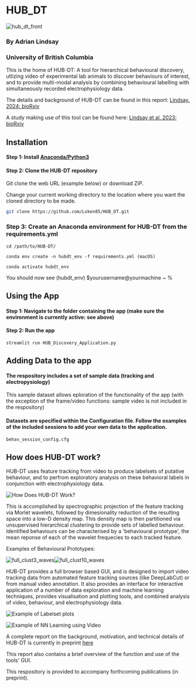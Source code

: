# HUB_DT

![hub_dt_front](https://github.com/Loken85/HUB_DT/assets/953355/22510738-9396-44fb-90d8-1ccc6363fb0c)

### By Adrian Lindsay
### University of British Columbia


This is the home of HUB-DT: A tool for hierarchical behavioural discovery, utlizing video of experimental lab animals to discover behaviours of interest, and to provide multi-modal analysis by combining behavioural labelling with simultaneously recorded electrophysiology data. 

The details and background of HUB-DT can be found in this report: [Lindsay, 2024: bioRxiv](https://www.biorxiv.org/content/10.1101/2024.01.08.574696v2)

A study making use of this tool can be found here: [Lindsay et al. 2023: bioRxiv](https://www.biorxiv.org/content/10.1101/2023.07.12.548701v1) 


## Installation

#### Step 1: Install [Anaconda/Python3](https://www.anaconda.com/)

#### Step 2: Clone the HUB-DT repository

Git clone the web URL (example below) or download ZIP. 

Change your current working directory to the location where you want the cloned directory to be made.
```bash
git clone https://github.com/Loken85/HUB_DT.git
```
### Step 3:  Create an Anaconda environment for HUB-DT from the requirements.yml

```
cd /path/to/HUB-DT/
```

```
conda env create -n hubdt_env -f requirements.yml (macOS)
```

```
conda activate hubdt_env
```

You should now see (hubdt_env) $yourusername@yourmachine ~ %

## Using the App

#### Step 1: Navigate to the folder containing the app (make sure the environment is currently active: see above)

#### Step 2: Run the app
```
streamlit run HUB_Discovery_Application.py
```

## Adding Data to the app

#### The respository includes a set of sample data (tracking and electropysiology)
  This sample dataset allows eploration of the functionality of the app (with the exception of the frame/video functions: sample video is not included in the respository)

#### Datasets are specified within the Configuration file. Follow the examples of the included sessions to add your own data to the application. 
```
behav_session_config.cfg
```


## How does HUB-DT work?
HUB-DT uses feature tracking from video to produce labelsets of putative behaviour, and to perfrom exploratory analysis on these behavioral labels in conjunction with electrophysiology data. 

![How Does HUB-DT Work?](https://github.com/Loken85/HUB_DT/assets/953355/c0a37568-e7a3-4668-950d-039cfc25d243)

This is accomplished by spectrographic projection of the feature tracking via Morlet wavelets, followed by dimesionality reduction of the resulting space into a low-D density map. This density map is then partitioned via unsupervised hierarchical clustering to provide sets of labelled behaviour. Identified behaviours can be characterised by a 'behavioural prototype', the mean reponse of each of the wavelet frequecies to each tracked feature.

Examples of Behavioural Prototypes:

![full_clust3_waves](https://github.com/Loken85/HUB_DT/assets/953355/7c3aaf10-a811-4fb4-9af2-9c956c3d9b60)![full_clust10_waves](https://github.com/Loken85/HUB_DT/assets/953355/2b1a8657-4234-409a-a54e-f5696be7061d)


HUB-DT provides a full browser based GUI, and is designed to import video tracking data from automated feature tracking sources (like DeepLabCut) or from manual video annotation. It also provides an interface for interactive application of a number of data exploration and machine learning techniques, provides visualisation and plotting tools, and combined analysis of video, behaviour, and electrophysiology data. 

![Example of Labelset plots](https://github.com/Loken85/HUB_DT/assets/953355/915b9d31-23e5-42e9-8c64-44238563cf1c)

![Example of NN Learning using Video](https://github.com/Loken85/HUB_DT/assets/953355/57c4a933-8a05-4b91-b936-06c8b0c07e62)






A complete report on the background, motivation, and technical details of HUB-DT is currently in preprint [here](https://www.biorxiv.org/content/10.1101/2024.01.08.574696v1) 

This report also contains a brief overview of the function and use of the tools' GUI. 

This respository is provided to accompany forthcoming publications (in preprint).

